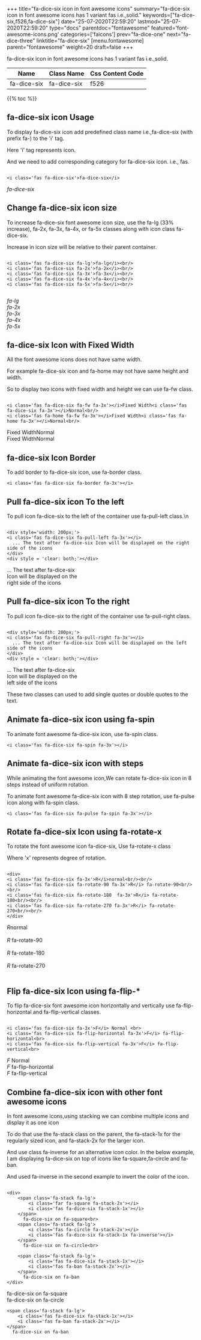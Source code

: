 +++
title="fa-dice-six icon in font awesome icons"
summary="fa-dice-six icon in font awesome icons has 1 variant fas i.e.,solid."
keywords=["fa-dice-six,f526,fa-dice-six"]
date="25-07-2020T22:59:20"
lastmod="25-07-2020T22:59:20"
type="docs"
parentdoc="fontawesome"
featured='font-awesome-icons.png'
categories=['faicons']
prev="fa-dice-one"
next="fa-dice-three"
linktitle="fa-dice-six"
[menu.fontawesome]
parent="fontawesome"
weight=20
draft=false
+++


fa-dice-six icon in font awesome icons has 1 variant fas i.e.,solid.

<div class='table-responsive'><table class='table'><thead><tr><th>Name</th><th>Class Name</th><th>Css Content Code</th></tr></thead><tbody><tr><td>fa-dice-six</td><td>fa-dice-six</td><td>f526</td></tr></tbody></table></div>


{{% toc %}}


## fa-dice-six icon Usage

To display fa-dice-six icon add predefined class name i.e.,fa-dice-six (with prefix fa-) to the 'i' tag.

Here 'i' tag represents icon.

And we need to add corresponding category for fa-dice-six icon. i.e., fas.


```

<i class='fas fa-dice-six'>fa-dice-six</i>
```

<i class='fas fa-dice-six'>fa-dice-six</i>




## Change fa-dice-six icon size
To increase fa-dice-six font awesome icon size, use the fa-lg (33% increase), fa-2x, fa-3x, fa-4x, or fa-5x classes along with icon class fa-dice-six.

Increase in icon size will be relative to their parent container. 

```

<i class='fas fa-dice-six fa-lg'>fa-lg</i><br/>
<i class='fas fa-dice-six fa-2x'>fa-2x</i><br/>
<i class='fas fa-dice-six fa-3x'>fa-3x</i><br/>
<i class='fas fa-dice-six fa-4x'>fa-4x</i><br/>
<i class='fas fa-dice-six fa-5x'>fa-5x</i><br/>
            
```

<i class='fas fa-dice-six fa-lg'>fa-lg</i><br/>
<i class='fas fa-dice-six fa-2x'>fa-2x</i><br/>
<i class='fas fa-dice-six fa-3x'>fa-3x</i><br/>
<i class='fas fa-dice-six fa-4x'>fa-4x</i><br/>
<i class='fas fa-dice-six fa-5x'>fa-5x</i><br/>
            



## fa-dice-six Icon with Fixed Width 

All the font awesome icons does not have same width.

For example fa-dice-six icon and fa-home may not have same height and width.

So to display two icons with fixed width and height we can use fa-fw class.


```

<i class='fas fa-dice-six fa-fw fa-3x'></i>Fixed Width<i class='fas fa-dice-six fa-3x'></i>Normal<br/>
<i class='fas fa-home fa-fw fa-3x'></i>Fixed Width<i class='fas fa-home fa-3x'></i>Normal<br/>
```

<i class='fas fa-dice-six fa-fw fa-3x'></i>Fixed Width<i class='fas fa-dice-six fa-3x'></i>Normal<br/>
<i class='fas fa-home fa-fw fa-3x'></i>Fixed Width<i class='fas fa-home fa-3x'></i>Normal<br/>



## fa-dice-six Icon Border 

To add border to fa-dice-six icon, use fa-border class.


```
<i class='fas fa-dice-six fa-border fa-3x'></i>

```
<i class='fas fa-dice-six fa-border fa-3x'></i>





## Pull fa-dice-six icon To the left

To pull icon fa-dice-six to the left of the container use fa-pull-left class.\n

```

<div style='width: 200px;'>
<i class='fas fa-dice-six fa-pull-left fa-3x'></i>
  ... The text after fa-dice-six Icon will be displayed on the right side of the icons
</div>
<div style = 'clear: both;'></div>
```

<div style='width: 200px;'>
<i class='fas fa-dice-six fa-pull-left fa-3x'></i>
  ... The text after fa-dice-six Icon will be displayed on the right side of the icons
</div>
<div style = 'clear: both;'></div>




## Pull fa-dice-six icon To the right
To pull icon fa-dice-six to the right of the container use fa-pull-right class.

```

<div style='width: 200px;'>
<i class='fas fa-dice-six fa-pull-right fa-3x'></i>
  ... The text after fa-dice-six Icon will be displayed on the left side of the icons
</div>
<div style = 'clear: both;'></div>
```

<div style='width: 200px;'>
<i class='fas fa-dice-six fa-pull-right fa-3x'></i>
  ... The text after fa-dice-six Icon will be displayed on the left side of the icons
</div>
<div style = 'clear: both;'></div>

These two classes can used to add single quotes or double quotes to the text.


## Animate fa-dice-six icon using fa-spin
To animate font awesome fa-dice-six icon, use fa-spin class.

```
<i class='fas fa-dice-six fa-spin fa-3x'></i>
```
<i class='fas fa-dice-six fa-spin fa-3x'></i>




## Animate fa-dice-six icon with steps
While animating the font awesome icon,We can rotate fa-dice-six icon in 8 steps instead of uniform rotation.

To animate font awesome fa-dice-six icon with 8 step rotation, use fa-pulse icon along with fa-spin class.


```
<i class='fas fa-dice-six fa-pulse fa-spin fa-3x'></i>

```
<i class='fas fa-dice-six fa-pulse fa-spin fa-3x'></i>





## Rotate fa-dice-six Icon using fa-rotate-x
To rotate the font awesome icon fa-dice-six, Use fa-rotate-x class

Where 'x' represents degree of rotation.


```

<div>
<i class='fas fa-dice-six fa-3x'>R</i>normal<br/><br/>
<i class='fas fa-dice-six fa-rotate-90 fa-3x'>R</i> fa-rotate-90<br/><br/> 
<i class='fas fa-dice-six fa-rotate-180  fa-3x'>R</i> fa-rotate-180<br/><br/> 
<i class='fas fa-dice-six fa-rotate-270 fa-3x'>R</i> fa-rotate-270<br/><br/>
</div>
```

<div>
<i class='fas fa-dice-six fa-3x'>R</i>normal<br/><br/>
<i class='fas fa-dice-six fa-rotate-90 fa-3x'>R</i> fa-rotate-90<br/><br/> 
<i class='fas fa-dice-six fa-rotate-180  fa-3x'>R</i> fa-rotate-180<br/><br/> 
<i class='fas fa-dice-six fa-rotate-270 fa-3x'>R</i> fa-rotate-270<br/><br/>
</div>




## Flip fa-dice-six Icon using fa-flip-*
To flip fa-dice-six font awesome icon horizontally and vertically use fa-flip-horizontal and fa-flip-vertical classes. 

```

<i class='fas fa-dice-six fa-3x'>F</i> Normal <br>
<i class='fas fa-dice-six fa-flip-horizontal fa-3x'>F</i> fa-flip-horizontal<br>
<i class='fas fa-dice-six fa-flip-vertical fa-3x'>F</i> fa-flip-vertical<br>
```

<i class='fas fa-dice-six fa-3x'>F</i> Normal <br>
<i class='fas fa-dice-six fa-flip-horizontal fa-3x'>F</i> fa-flip-horizontal<br>
<i class='fas fa-dice-six fa-flip-vertical fa-3x'>F</i> fa-flip-vertical<br>




## Combine fa-dice-six icon with other font awesome icons
In font awesome icons,using stacking we can combine multiple icons and display it as one icon 

To do that use the fa-stack class on the parent, the fa-stack-1x for the regularly sized icon, and fa-stack-2x for the larger icon.

And use class fa-inverse for an alternative icon color. 
In the below example, I am displaying fa-dice-six on top of icons like fa-square,fa-circle and fa-ban.

And used fa-inverse in the second example to invert the color of the icon.

```

<div>
    <span class='fa-stack fa-lg'>
        <i class='far fa-square fa-stack-2x'></i>
        <i class='fas fa-dice-six fa-stack-1x'></i>
    </span>
      fa-dice-six on fa-square<br>
    <span class='fa-stack fa-lg'>
        <i class='fas fa-circle fa-stack-2x'></i>
        <i class='fas fa-dice-six fa-stack-1x fa-inverse'></i>
    </span>
      fa-dice-six on fa-circle<br>

    <span class='fa-stack fa-lg'>
        <i class='fas fa-dice-six fa-stack-1x'></i>
        <i class='fas fa-ban fa-stack-2x'></i>
    </span>
      fa-dice-six on fa-ban
</div>
```

<div>
    <span class='fa-stack fa-lg'>
        <i class='far fa-square fa-stack-2x'></i>
        <i class='fas fa-dice-six fa-stack-1x'></i>
    </span>
      fa-dice-six on fa-square<br>
    <span class='fa-stack fa-lg'>
        <i class='fas fa-circle fa-stack-2x'></i>
        <i class='fas fa-dice-six fa-stack-1x fa-inverse'></i>
    </span>
      fa-dice-six on fa-circle<br>

    <span class='fa-stack fa-lg'>
        <i class='fas fa-dice-six fa-stack-1x'></i>
        <i class='fas fa-ban fa-stack-2x'></i>
    </span>
      fa-dice-six on fa-ban
</div>






